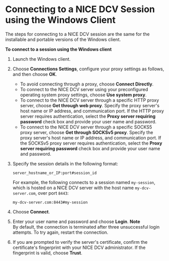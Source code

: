# Connecting to a NICE DCV Session using the Windows Client<a name="using-connecting-win"></a>

The steps for connecting to a NICE DCV session are the same for the installable and portable versions of the Windows client\.

**To connect to a session using the Windows client**

1. Launch the Windows client\.

1. Choose **Connections Settings**, configure your proxy settings as follows, and then choose **OK**\.
   + To avoid connecting through a proxy, choose **Connect Directly**\.
   + To connect to the NICE DCV server using your preconfigured operating system proxy settings, choose **Use system proxy**\.
   + To connect to the NICE DCV server through a specific HTTP proxy server, choose **Get through web proxy**\. Specify the proxy server's host name or IP address, and communication port\. If the HTTP proxy server requires authentication, select the **Proxy server requiring password** check box and provide your user name and password\.
   + To connect to the NICE DCV server through a specific SOCKS5 proxy server, choose **Get through SOCKSv5 proxy**\. Specify the proxy server's host name or IP address, and communication port\. If the SOCKSv5 proxy server requires authentication, select the **Proxy server requiring password** check box and provide your user name and password\.

1. Specify the session details in the following format:

   ```
   server_hostname_or_IP:port#session_id
   ```

   For example, the following connects to a session named `my-session`, which is hosted on a NICE DCV server with the host name `my-dcv-server.com`, over port `8443`:

   ```
   my-dcv-server.com:8443#my-session
   ```

1. Choose **Connect**\.

1. Enter your user name and password and choose **Login**\.
**Note**  
By default, the connection is terminated after three unsuccessful login attempts\. To try again, restart the connection\.

1. If you are prompted to verify the server's certificate, confirm the certificate's fingerprint with your NICE DCV administrator\. If the fingerprint is valid, choose **Trust**\.